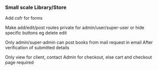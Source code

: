 ### Small scale Library/Store

Add csfr for forms

Make add/edit/post routes private for admin/user/super-user or hide specific buttons eg delete edit

Only admin/super-admin can post books from mail request in email
After verification of submitted details

Only view for client, contact Admin for checkout, else cart and checkout page required